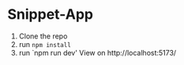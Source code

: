 # Snippet-App

1. Clone the repo
2. run `npm install`
3. run `npm run dev'
View on http://localhost:5173/
